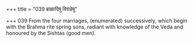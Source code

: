 +++
title = "039 ब्राह्मादिषु विवाहेषु"

+++
039	From the four marriages, (enumerated) successively, which begin with the Brahma rite spring sons, radiant with knowledge of the Veda and honoured by the Sishtas (good men).